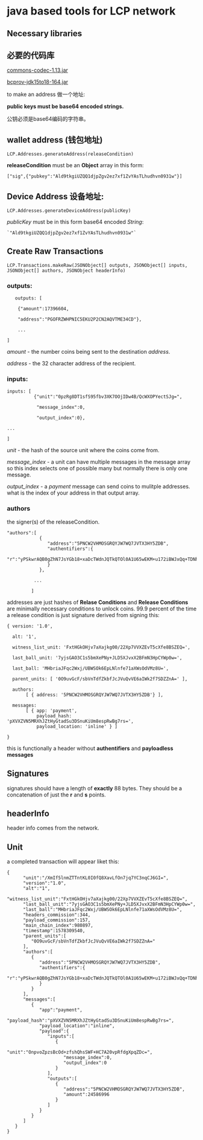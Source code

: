 # java based tools for LCP network
## Necessary libraries
## 必要的代码库
[commons-codec-1.13.jar](https://commons.apache.org/proper/commons-codec/download_codec.cgi)

[bcprov-jdk15to18-164.jar](https://www.bouncycastle.org/latest_releases.html)

to make an address
做一个地址:

**public keys must be base64 encoded strings.**

公钥必须是base64编码的字符串。

## wallet address (钱包地址)


```LCP.Addresses.generateAddress(releaseCondition)``` 

  **releaseCondition** must be an **Object** array in this form:
    
   `["sig",{"pubkey":"Ald9tkgiUZQQ1djpZgv2ez7xf1ZvYAsTLhudhvn0931w"}]`


## Device Address 设备地址:

`LCP.Addresses.generateDeviceAddress(publicKey)`

   *publicKey* must be in this form base64 encoded *String*:
     
    `"Ald9tkgiUZQQ1djpZgv2ez7xf1ZvYAsTLhudhvn0931w"`
     
## Create Raw Transactions

`LCP.Transactions.makeRaw(JSONObject[] outputs,
         JSONObject[] inputs,
         JSONObject[] authors,
         JSONObject headerInfo)`

### outputs:
```
   outputs: [
    
    {"amount":17396604,
    
    "address":"PGOFRZWHPNIC5EKU2P2CN2AQVTME34CD"}, 
    
    ... 

]
  ```                       
    
   *amount* - the number coins being sent to the destination *address*.
    
   *address* - the 32 character address of the recipient.
    
    
  ### inputs:
  ```
  inputs: [
            {"unit":"0pzRg8DT1sfS95fbv3XK7OOjIDw4B/QcWXOPYectSJg=",
  
             "message_index":0,
  
             "output_index":0},
 
  ... 

]
  ```
  
  *unit* - the hash of the source unit where the coins come from. 
  
  *message_index* - a unit can have multiple messages in the message array so 
  this index selects one of possible many but normally there is only one message.
  
  *output_index* - a *payment* message can send coins to mulitple addresses. what
  is the index of your address in that output array.
  
  ### authors
  the signer(s) of the releaseCondition.
  ```
"authors":[
              {
                 "address":"5PNCW2VHMOSGRQYJW7WQ7JVTX3HY5ZDB",
                 "authentifiers":{
                    "r":"yPSkwrAQB0gZhN7JsYGb18+xaDcTWdnJQTkQTOl0A1U65wEKM+u172iBWJxQq+TDNhiNnzEQ6kea4QUEbt3TmA=="
                 }
              },

            ...

           ]
```


addresses are just hashes of **Relase Conditions** and **Release Conditions** 
are minimally necessary conditions to unlock coins. 99.9 percent of the time 
a release condition is just signature derived from signing this:

```
{ version: '1.0',

  alt: '1',

  witness_list_unit: 'FxtHGkOHjv7aXajkg00/22Xp7VVXZEvT5cXfe8BSZEQ=',

  last_ball_unit: '7yjsGAO3C1s5bmXePNy+JLD5XJvxX2BFmN3HpCYWp0w=',

  last_ball: 'MHbriaJFqc2Wxj/UBWSOk6EpLNlnfe71aXWsOdVMz8U=',

  parent_units: [ '0O9uvGcF/sbVnTdfZkbfJcJVuQvVE6aIWk2f7SDZZnA=' ],

  authors: 
       [ { address: '5PNCW2VHMOSGRQYJW7WQ7JVTX3HY5ZDB'} ],

  messages: 
       [ { app: 'payment',
           payload_hash: 'pXVXZVN5MRXhJZtHyGtadSu3DSnuKiUm8espRwBg7rs=',
           payload_location: 'inline' } ] 

}

```

this is functionally a header without **authentifiers** and **payloadless messages**

## Signatures
signatures should have a length of **exactly** 88 bytes. They should be a concatenation
of just the **r** and **s** points.


## headerInfo
header info comes from the network. 
  
## Unit

a completed transaction will appear liket this:

```
{
      "unit":"/XmIf5lnmZTTntKL0I0fQ8XavLfOn7jq7YC3nqCJ6GI=",
      "version":"1.0",
      "alt":"1",
      "witness_list_unit":"FxtHGkOHjv7aXajkg00/22Xp7VVXZEvT5cXfe8BSZEQ=",
      "last_ball_unit":"7yjsGAO3C1s5bmXePNy+JLD5XJvxX2BFmN3HpCYWp0w=",
      "last_ball":"MHbriaJFqc2Wxj/UBWSOk6EpLNlnfe71aXWsOdVMz8U=",
      "headers_commission":344,
      "payload_commission":157,
      "main_chain_index":980897,
      "timestamp":1578309540,
      "parent_units":[
         "0O9uvGcF/sbVnTdfZkbfJcJVuQvVE6aIWk2f7SDZZnA="
      ],
      "authors":[
         {
            "address":"5PNCW2VHMOSGRQYJW7WQ7JVTX3HY5ZDB",
            "authentifiers":{
               "r":"yPSkwrAQB0gZhN7JsYGb18+xaDcTWdnJQTkQTOl0A1U65wEKM+u172iBWJxQq+TDNhiNnzEQ6kea4QUEbt3TmA=="
            }
         }
      ],
      "messages":[
         {
            "app":"payment",
            "payload_hash":"pXVXZVN5MRXhJZtHyGtadSu3DSnuKiUm8espRwBg7rs=",
            "payload_location":"inline",
            "payload":{
               "inputs":[
                  {
                     "unit":"OnpvoZpzsBcOd+zfshQhsSWF+HC7A20vpRfdgXpqZDc=",
                     "message_index":0,
                     "output_index":0
                  }
               ],
               "outputs":[
                  {
                     "address":"5PNCW2VHMOSGRQYJW7WQ7JVTX3HY5ZDB",
                     "amount":24586996
                  }
               ]
            }
         }
      ]
   }
}

```
  

